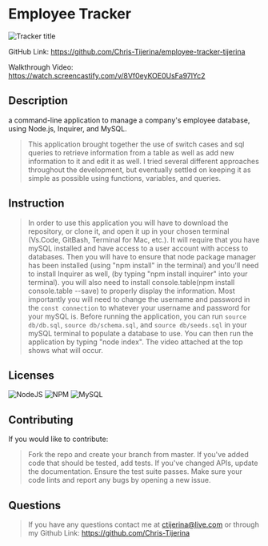 # Employee Tracker
![Tracker title](https://user-images.githubusercontent.com/90019024/151741150-2dce18cb-c95e-41f0-94d7-a692af03dc27.JPG)

GitHub Link: https://github.com/Chris-Tijerina/employee-tracker-tijerina 

Walkthrough Video: https://watch.screencastify.com/v/8Vf0eyKOE0UsFa97lYc2

## Description
a command-line application to manage a company's employee database, using Node.js, Inquirer, and MySQL.

> This application brought together the use of switch cases and sql queries to retrieve information from a table as well as add new information to it and edit it as well. I tried several different approaches throughout the development, but eventually settled on keeping it as simple as possible using functions, variables, and queries. 

## Instruction 
> In order to use this application you will have to download the repository, or clone it, and open it up in your chosen terminal (Vs.Code, GitBash, Terminal for Mac, etc.). It will require that you have mySQL installed and have access to a user account with access to databases. Then you will have to ensure that node package manager has been installed (using "npm install" in the terminal) and you'll need to install Inquirer as well, (by typing "npm install inquirer" into your terminal). you will also need to install console.table(npm install console.table --save) to properly display the information. Most importantly you will need to change the username and password in the ```const connection``` to whatever your username and password for your mySQL is. Before running the application, you can run ```source db/db.sql```, ```source db/schema.sql```, and ```source db/seeds.sql``` in your mySQL terminal to populate a database to use. You can then run the application by typing "node index". The video attached at the top shows what will occur. 

## Licenses
![NodeJS](https://img.shields.io/badge/node.js-6DA55F?style=for-the-badge&logo=node.js&logoColor=white)
![NPM](https://img.shields.io/badge/NPM-%23000000.svg?style=for-the-badge&logo=npm&logoColor=white)
![MySQL](https://img.shields.io/badge/mysql-%2300f.svg?style=for-the-badge&logo=mysql&logoColor=white)

## Contributing
If you would like to contribute: 

> Fork the repo and create your branch from master. If you've added code that should be tested, add tests. If you've changed APIs, update the documentation. Ensure the test suite passes. Make sure your code lints and report any bugs by opening a new issue. 

## Questions

> If you have any questions contact me at ctijerina@live.com or through my Github Link: https://github.com/Chris-Tijerina
